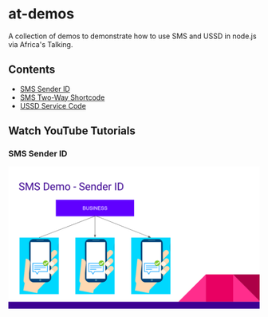 # at-demos

A collection of demos to demonstrate how to use SMS and USSD in node.js via Africa's Talking.

## Contents

- [SMS Sender ID](sms-sender-id/)
- [SMS Two-Way Shortcode](sms-two-way-shortcode/)
- [USSD Service Code](ussd/)

## Watch YouTube Tutorials

### SMS Sender ID

[![Watch Tutorial on YouTube](sms-sender-id/assets/images/youtube.png?raw=true)](https://www.youtube.com/watch?v=DW8Wqnc5_I8)
